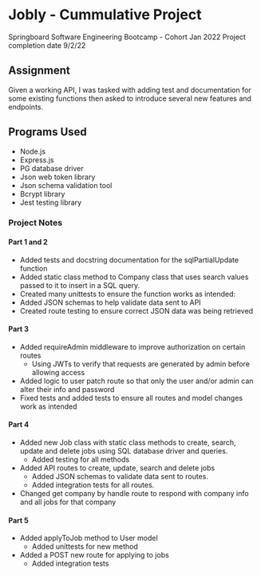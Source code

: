 # Jobly - Cummulative Project
Springboard Software Engineering Bootcamp - Cohort Jan 2022
Project completion date 9/2/22

## Assignment
Given a working API, I was tasked with adding test and documentation for some existing functions then asked to introduce several new features and endpoints.

## Programs Used

- Node.js
- Express.js
- PG database driver
- Json web token library
- Json schema validation tool
- Bcrypt library
- Jest testing library

### Project Notes

#### Part 1 and 2
- Added tests and docstring documentation for the sqlPartialUpdate function
- Added static class method to Company class that uses search values passed to it to insert in a SQL query.
- Created many unittests to ensure the function works as intended:
- Added JSON schemas to help validate data sent to API
- Created route testing to ensure correct JSON data was being retrieved

#### Part 3
- Added requireAdmin middleware to improve authorization on certain routes
    - Using JWTs to verify that requests are generated by admin before allowing access
- Added logic to user patch route so that only the user and/or admin can alter their info and password
- Fixed tests and added tests to ensure all routes and model changes work as intended

#### Part 4
- Added new Job class with static class methods to create, search, update and delete jobs using SQL database driver and queries.
    - Added testing for all methods
- Added API routes to create, update, search and delete jobs
    - Added JSON schemas to validate data sent to routes.
    - Added integration tests for all routes.
- Changed get company by handle route to respond with company info and all jobs for that company

#### Part 5
- Added applyToJob method to User model
    - Added unittests for new method
- Added a POST new route for applying to jobs
    - Added integration tests
